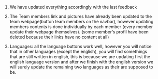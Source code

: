 <!-- not problems just neeed to be updated/doing.md-->

1. We have updated everything accordingly with the last feedback

2. The Team members link and pictures have already been updated to the team webpage(button team members on the navbar), however updating members contents is done individually by each member (every member update their webpage themselves). (some member's profil have been deleted because their links have no content at all)

3. Languages: all the language buttons work well, however you will notice that in other languages (except the english), you will find somethings that are still written in english, this is because we are updating first the english language version and after we finish with the english version we will surely update the remaining two languages as their are supposed to be.  